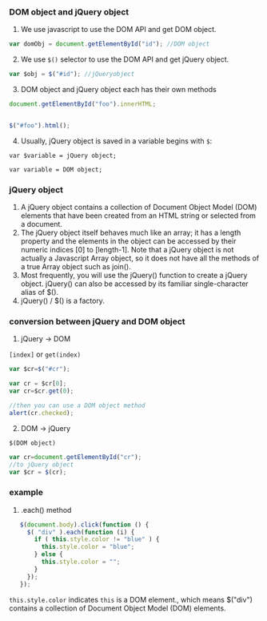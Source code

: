 ### DOM object and jQuery object
1. We use javascript to use the DOM API and get DOM object.
```javascript
var domObj = document.getElementById("id"); //DOM object
```

2. We use `$()` selector to use the DOM API and get jQuery object.
```javascript
var $obj = $("#id"); //jQueryobject
```

3. DOM object and jQuery object each has their own methods

```javascript
document.getElementById("foo").innerHTML;


$("#foo").html(); 
```

4. Usually, jQuery object is saved in a variable begins with `$`:
```javacript
var $variable = jQuery object;

var variable = DOM object;
```

### jQuery object
1. A jQuery object contains a collection of Document Object Model (DOM) elements that have been created from an HTML string or selected from a document. 
2. The jQuery object itself behaves much like an array; it has a length property and the elements in the object can be accessed by their numeric indices [0] to [length-1]. Note that a jQuery object is not actually a Javascript Array object, so it does not have all the methods of a true Array object such as join().
3. Most frequently, you will use the jQuery() function to create a jQuery object. jQuery() can also be accessed by its familiar single-character alias of $(). 
4. jQuery() / $() is a factory.

### conversion between jQuery and DOM object

1. jQuery -> DOM

`[index]` or `get(index)`
```javascript
var $cr=$("#cr"); 

var cr = $cr[0]; 
var cr=$cr.get(0);

//then you can use a DOM object method
alert(cr.checked); 
```

2. DOM -> jQuery

`$(DOM object)`
```javascript
var cr=document.getElementById("cr"); 
//to jQuery object
var $cr = $(cr); 
````

### example
1. .each() method
```javascript
   $(document.body).click(function () {
     $( "div" ).each(function (i) {
       if ( this.style.color != "blue" ) {
         this.style.color = "blue";
       } else {
         this.style.color = "";
       }
     });
   });
```
`this.style.color` indicates `this` is a DOM element., which means $("div") contains a collection of Document Object Model (DOM) elements.
